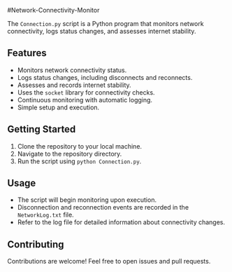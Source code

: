 #Network-Connectivity-Monitor

The `Connection.py` script is a Python program that monitors network connectivity, logs status changes, and assesses internet stability.

## Features

- Monitors network connectivity status.
- Logs status changes, including disconnects and reconnects.
- Assesses and records internet stability.
- Uses the `socket` library for connectivity checks.
- Continuous monitoring with automatic logging.
- Simple setup and execution.

## Getting Started

1. Clone the repository to your local machine.
2. Navigate to the repository directory.
3. Run the script using `python Connection.py`.

## Usage

- The script will begin monitoring upon execution.
- Disconnection and reconnection events are recorded in the `NetworkLog.txt` file.
- Refer to the log file for detailed information about connectivity changes.

## Contributing

Contributions are welcome! Feel free to open issues and pull requests.



